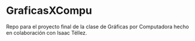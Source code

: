 # GraficasXCompu
Repo para el proyecto final de la clase de Gráficas por Computadora hecho en colaboración con Isaac Téllez.
